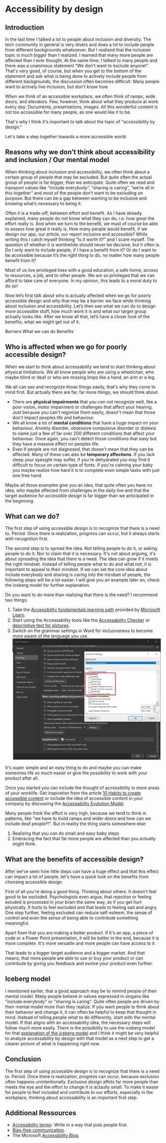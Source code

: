 # Accessibility by design

## Introduction
In the last time I talked a lot to people about inclusion and diversity. The tech community in general is very divers and does a lot to include people from different backgrounds whatsoever. But I realized that the inclusion topic is much bigger than I realized. I learned that many more people are affected than I ever thought. 
At the same time, I talked to many people and there was a unanimous statement "We don't want to exclude anyone!". That's very good, of course, but when you get to the bottom of the statement and ask what is being done to actively include people from different backgrounds, the discussion often becomes difficult. Many people want to actively live inclusion, but don't know how. 

When we think of an accessible workplace, we often think of ramps, wide doors, and elevators. Few, however, think about what they produce at work every day: Documents, presentations, images. All this wonderful content is not too accessible for many people, as one would like it to be. 

That's why I think it's important to talk about the topic of "accessibility by design." 

Let's take a step together towards a more accessible world.

## Reasons why we don’t think about accessibility and inclusion / Our mental model
When thinking about inclusion and accessibility, we often think about a certain group of people that may be excluded. But quite often the actual group of people is far bigger, than we anticipate. 
Quite often we read and transport values like “include everybody”, “sharing is caring”, “we’re all in this together” and most of the people don’t want to be excluding on purpose. But there can be a gap between wanting to be inclusive and knowing what’s necessary to being it. 

Often it is a trade-off, between effort and benefit. As I have already explained, many people do not know what they can do, i.e. how great the effort really is. And when we turn to the benefit, we must of course be able to assess how great it really is. How many people would benefit, if we design our app, our article, our report inclusive and accessible? 
While writing this I catch myself thinking “Is it worth it?” and I scare myself. The question of whether it is worthwhile should never be decisive, but it often is.
Do I only want to include people, if I have a benefit from it? Or do I want to be accessible because it’s the right thing to do, no matter how many people benefit from it? 

Most of us live privileged lives with a good education, a safe home, access to resources, a job, and to other people. We are so privileged that we can afford to take care of everyone.
In my opinion, this leads to a moral duty to do so!

Now let’s first talk about who is actually affected when we go for poorly accessible design and why that may be a barrier we face while thinking about inclusion and accessibility. Let’s then see what we can do to design more accessible stuff, how much work it is and what our target group actually looks like.
After we know all that, let’s have a closer look of the benefits, what we might get out of it.

Barriers
What we can do
Benefits

## Who is affected when we go for poorly accessible design?
When we start to think about accessability we tend to start thinking about physical limitations. We all know people who are using a wheelchair, who maybe blind or deaf or who are missing limps like a hand, an arm or a leg. 

We all can see and recognize those things easily, that's why they come to mind first. But actually there are far, far more things, we should think about.
- There are **physical impairments** that you can not recognize well, like a poor vision, motor impairment or challenges that affect your hearing. Just because you can't regonize them easily, doesn't mean that those don't impact peoples life and behaviour.
- We all know a lot of **mental conditions** that have a huge impact on your behaviour. Anxiety disorder, obsessive compulsive disorder or dislexia to name just a few of far over 200 different conditions that affect your behaviour. Once again, you can't detect those conditions that easy but they have a massive effect on peoples life. 
- Even if people are not diagnosed, that doesn't mean that they can be affected. Many of these can also be **temporary affections**. If you lack sleep your eyesight may suffer, if you're dehydrated you may find it difficult to focus on certain type of fonts. If you're calming your baby you maybe realize how hard it is to complete even simple tasks with just one free hand. 

Maybe all those examples give you an idea, that quite often you have no idea, who maybe affected from challenges in the daily live and that the target audience for accessible design is far bigger than we anticipated in the beginning. 


## What can we do?
The first step of using accessible design is to recognize that there is a need to. Period.
Once there is realization, progress can occur, but it always starts with recognition first.

The second step is to spread the idea. Not telling people to do it, or asking people to do it. Nor to claim that it is necessary. It's not about arguing, it's about spreading the idea that there is a need. The idea can grow if it meets the right mindset. Instead of telling people what to do and what not, it is important to appeal to their mindset. If we can set the core idea about include everybody and sharing is caring into the mindset of people, the following steps will be a lot easier. I will give you an example later on, check the iceberg model for further explanation.

Do you want to do more than realizing that there is the need? I recommend two things:
1. Take the [Accessibility fundamentals learning path](https://docs.microsoft.com/en-us/learn/paths/accessibility-fundamentals/) provided by [Microsoft Learn](https://docs.microsoft.com/en-us/learn/).
2. Start using the Accessability tools like the [Accessability Checker](https://support.microsoft.com/en-us/topic/improve-accessibility-with-the-accessibility-checker-a16f6de0-2f39-4a2b-8bd8-5ad801426c7f) or [descriptive text for pictures](https://support.microsoft.com/en-us/topic/everything-you-need-to-know-to-write-effective-alt-text-df98f884-ca3d-456c-807b-1a1fa82f5dc2).
3. Switch on the grammar settings in Word for inclusiveness to become more aware of the language you use. ![Showing the grammer settings in Word for inclusiveness](Word%20Options.png)

It's super simple and an easy thing to do and maybe you can make someones life so much easier or give the possibility to work with your product after all. 

Once you started you can include the thought of accessibility in more areas of your worklife. Get inspiration from the article [10 Habits to create accessible content](https://blogs.microsoft.com/accessibility/10-habits-to-create-accessible-content/) or include the idea of accessible content in your company by discussing the [Accessability Evolution Model](https://blogs.microsoft.com/accessibility/accessibility-evolution-model/).

Many people think the effort is very high, because we tend to think in patterns, like "we have to build ramps and wider doors and how can we include deaf people?!". But in reality the thing starts somewhere else:
1. Realizing that you can do small and easy baby steps
2. Embracing the fact that far more people are affected than you actually might think.


## What are the benefits of accessible design?
After we've seen how little steps can have a huge effect and that this effect can impact a lot of people, let's have a quick look on the benefits from choosing accessible design. 

First of all you're doing a good thing. Thinking about others. It doesn't feel good to be excluded. Psychologists even argue, that rejection or feeling exluded is processed in your brain the same way, as if you get hurt physically. It hurts to feel excluded and that leads to feeling sad and angry. One step further, feeling excluded can reduce self-esteem, the sense of control and even the sense of being able to contribute something meaningful.

Apart from that you are making a better product. If it's an app, a piece of code or a Power Point presentation, it will be better in the end, because it is more complete. It's more versatile and more people can have access to it.

That leads to a bigger target audience and a bigger market. And that means, that more people are able to use or buy your product or can contribute by giving you feedback and evolve your product even further.

## Iceberg model
I mentioned earlier, that a good approach may be to remind people of their mental model. Many people believe in values expressed in slogans like "include everybody" or "sharing is caring". Quite often people are driven by their mental model more than they realize. If you want people to think about their behavior and change it, it can often be helpful to keep that thought in mind. Instead of telling people what to do differently, start with the mental model. If that aligns with an accessability idea, the necessary steps will follow much more easily. There is the possibility to use the iceberg model for that [explanation of the iceberg model](https://docs.microsoft.com/en-us/microsoft-365/community/why-m365-adoption-projects-fail#the-iceberg-model) and I think it might be very helpful to analyze accessability by design with that model as a next step to get a clearer picture of what is happening right now.

## Conclusion
The first step of using accessible design is to recognize that there is a need to. Period.
Once there is realization, progress can occur, because exclusion often happens unintentionally. Exclusive design affets far more people than meets the eye and the effort to change it is actaully small. To make it easier for people to feel included and contribute to our efforts, especially in the workplace, thinking about accessability is an important first step. 

## Additional Ressources
- [Accessibility terms](https://docs.microsoft.com/en-us/style-guide/a-z-word-list-term-collections/term-collections/accessibility-terms)- Write in a way that puts people first.
- [Bias-free communication](https://docs.microsoft.com/en-us/style-guide/bias-free-communication).
- The Microsoft [Accessibility Blog](https://www.microsoft.com/en-us/accessibility?rtc=1).
